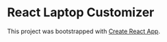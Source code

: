 # React Laptop Customizer

This project was bootstrapped with [Create React App](https://github.com/facebook/create-react-app).
